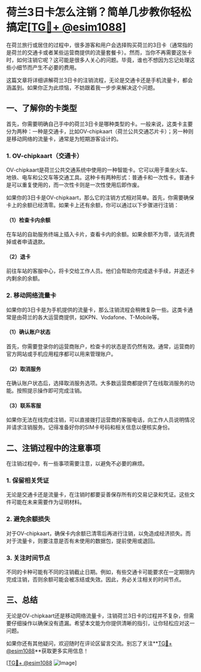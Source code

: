 # 荷兰3日卡怎么注销？简单几步教你轻松搞定[[TG💪+ @esim1088](https://t.me/s/esim1088)]

在荷兰旅行或居住的过程中，很多游客和用户会选择购买荷兰的3日卡（通常指的是荷兰的交通卡或者某些运营商提供的流量套餐卡）。然而，当你不再需要这张卡时，如何注销它呢？这可能是很多人关心的问题。毕竟，谁也不想因为忘记处理这些小细节而产生不必要的费用。

这篇文章将详细讲解荷兰3日卡的注销流程，无论是交通卡还是手机流量卡，都会涵盖到。如果你正为此烦恼，不妨跟着我一步步来解决这个问题。

## 一、了解你的卡类型

首先，你需要明确自己手中的荷兰3日卡是哪种类型的卡。一般来说，这类卡主要分为两种：一种是交通卡，比如OV-chipkaart（荷兰公共交通芯片卡）；另一种则是移动网络的流量卡，通常是为短期游客设计的。

### 1. OV-chipkaart（交通卡）

OV-chipkaart是荷兰公共交通系统中使用的一种智能卡。它可以用于乘坐火车、地铁、电车和公交车等交通工具。这种卡有两种形式：普通卡和一次性卡。普通卡是可以重复使用的，而一次性卡则是一次性使用后即作废。

如果你的3日卡是OV-chipkaart，那么它的注销方式相对简单。首先，你需要确保卡上的余额已经清零。如果卡上还有余额，你可以通过以下步骤进行注销：

#### （1）检查卡内余额

在车站的自助服务终端上插入卡片，查看卡内的余额。如果余额不为零，请先消费掉或者申请退款。

#### （2）退卡

前往车站的客服中心，将卡交给工作人员。他们会帮助你完成退卡手续，并退还卡内剩余的余额。

### 2. 移动网络流量卡

如果你的3日卡是为手机提供的流量卡，那么注销流程会稍微复杂一些。这类卡通常是由荷兰的各大运营商提供，如KPN、Vodafone、T-Mobile等。

#### （1）确认账户状态

首先，你需要登录你的运营商账户，检查卡的状态是否仍然有效。通常，运营商的官方网站或手机应用程序都可以用来管理账户。

#### （2）取消服务

在确认账户状态后，选择取消服务选项。大多数运营商都提供了在线取消服务的功能。按照提示操作即可完成注销。

#### （3）联系客服

如果你无法在线完成注销，可以直接拨打运营商的客服电话，向工作人员说明情况并请求注销服务。记得准备好你的SIM卡号码和相关信息以便核实身份。

## 二、注销过程中的注意事项

在注销过程中，有一些事项需要注意，以避免不必要的麻烦。

### 1. 保留相关凭证

无论是交通卡还是流量卡，在注销时都要妥善保存所有的交易记录和凭证。这些文件可能在未来需要作为证明材料。

### 2. 避免余额损失

对于OV-chipkaart，确保卡内余额已清零后再进行注销，以免造成经济损失。而对于流量卡，则要注意是否有未使用的数据包，提前使用或退回。

### 3. 关注时间节点

不同的卡种可能有不同的注销截止日期。例如，有些交通卡可能要求在一定期限内完成注销，否则余额可能会被冻结或失效。因此，务必关注相关的时间节点。

## 三、总结

无论是OV-chipkaart还是移动网络流量卡，注销荷兰3日卡的过程并不复杂，但需要仔细操作以确保没有遗漏。希望本文能为你提供清晰的指引，让你轻松应对这一问题。

如果你还有其他疑问，欢迎随时在评论区留言交流。别忘了关注**[TG💪+ @esim1088](https://t.me/s/esim1088)**获取更多实用信息！

[[TG💪+ @esim1088](https://t.me/s/esim1088) ![Image](https://i.postimg.cc/4NQfJmqS/Snipaste-2025-05-13-00-14-12.png)]